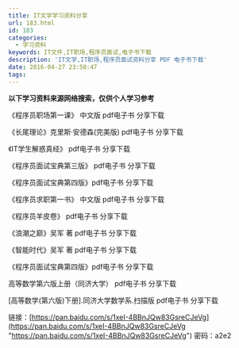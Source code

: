 ```yaml
---
title: IT文学学习资料分享
url: 183.html
id: 183
categories:
  - 学习资料
keywords: IT文件,IT职场,程序员面试,电子书下载
description: 'IT文学,IT职场,程序员面试资料分享 PDF 电子书下载'
date: 2016-04-27 23:50:47
tags:
---
```


**以下学习资料来源网络搜索，仅供个人学习参考**

  

《程序员职场第一课》 中文版 pdf电子书 分享下载

《长尾理论》克里斯·安德森(完美版) pdf电子书 分享下载

《IT学生解惑真经》 pdf电子书 分享下载

《程序员面试宝典第三版》 pdf电子书 分享下载

《程序员面试宝典第四版》pdf电子书 分享下载

《程序员求职第一书》 中文版 pdf电子书 分享下载

《程序员羊皮卷》 pdf电子书 分享下载

《浪潮之巅》吴军 著 pdf电子书 分享下载

《智能时代》吴军 著 pdf电子书 分享下载

《程序员面试宝典第四版》pdf电子书 分享下载

高等数学第六版上册（同济大学） pdf电子书 分享下载

\[高等数学(第六版)下册\].同济大学数学系.扫描版 pdf电子书 分享下载

  

链接：[https://pan.baidu.com/s/1xeI-4BBnJQw83GsreCJeVg](https://pan.baidu.com/s/1xeI-4BBnJQw83GsreCJeVg "https://pan.baidu.com/s/1xeI-4BBnJQw83GsreCJeVg") 密码：a2e2